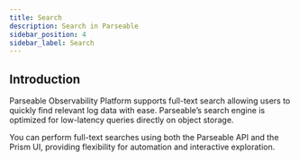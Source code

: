 ```yaml
---
title: Search
description: Search in Parseable
sidebar_position: 4
sidebar_label: Search
---
```


## Introduction
Parseable Observability Platform supports full-text search allowing users to quickly find relevant log data with ease. Parseable’s search engine is optimized for low-latency queries directly on object storage.

You can perform full-text searches using both the Parseable API and the Prism UI, providing flexibility for automation and interactive exploration.
